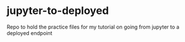# jupyter-to-deployed
Repo to hold the practice files for my tutorial on going from jupyter to a deployed endpoint
